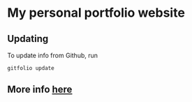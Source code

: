 # My personal portfolio website

## Updating

To update info from Github, run

`gitfolio update`

## More info [here](https://github.com/imfunniee/gitfolio)
